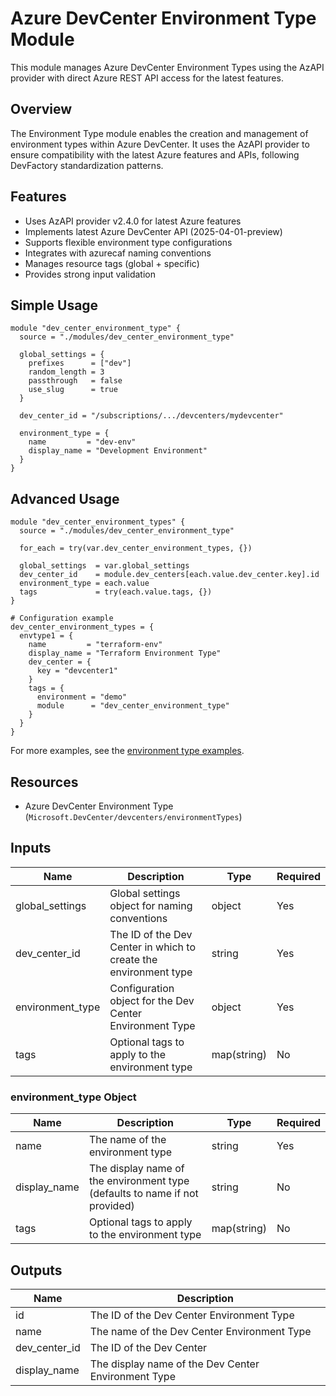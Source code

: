 # Azure DevCenter Environment Type Module

This module manages Azure DevCenter Environment Types using the AzAPI provider with direct Azure REST API access for the latest features.

## Overview

The Environment Type module enables the creation and management of environment types within Azure DevCenter. It uses the AzAPI provider to ensure compatibility with the latest Azure features and APIs, following DevFactory standardization patterns.

## Features

- Uses AzAPI provider v2.4.0 for latest Azure features
- Implements latest Azure DevCenter API (2025-04-01-preview)
- Supports flexible environment type configurations
- Integrates with azurecaf naming conventions
- Manages resource tags (global + specific)
- Provides strong input validation

## Simple Usage

```hcl
module "dev_center_environment_type" {
  source = "./modules/dev_center_environment_type"

  global_settings = {
    prefixes      = ["dev"]
    random_length = 3
    passthrough   = false
    use_slug      = true
  }

  dev_center_id = "/subscriptions/.../devcenters/mydevcenter"

  environment_type = {
    name         = "dev-env"
    display_name = "Development Environment"
  }
}
```

## Advanced Usage

```hcl
module "dev_center_environment_types" {
  source = "./modules/dev_center_environment_type"

  for_each = try(var.dev_center_environment_types, {})

  global_settings  = var.global_settings
  dev_center_id    = module.dev_centers[each.value.dev_center.key].id
  environment_type = each.value
  tags             = try(each.value.tags, {})
}

# Configuration example
dev_center_environment_types = {
  envtype1 = {
    name         = "terraform-env"
    display_name = "Terraform Environment Type"
    dev_center = {
      key = "devcenter1"
    }
    tags = {
      environment = "demo"
      module      = "dev_center_environment_type"
    }
  }
}
```

For more examples, see the [environment type examples](../../../examples/dev_center_environment_type/).

## Resources

- Azure DevCenter Environment Type (`Microsoft.DevCenter/devcenters/environmentTypes`)

## Inputs

| Name | Description | Type | Required |
|------|-------------|------|----------|
| global_settings | Global settings object for naming conventions | object | Yes |
| dev_center_id | The ID of the Dev Center in which to create the environment type | string | Yes |
| environment_type | Configuration object for the Dev Center Environment Type | object | Yes |
| tags | Optional tags to apply to the environment type | map(string) | No |

### environment_type Object

| Name | Description | Type | Required |
|------|-------------|------|----------|
| name | The name of the environment type | string | Yes |
| display_name | The display name of the environment type (defaults to name if not provided) | string | No |
| tags | Optional tags to apply to the environment type | map(string) | No |

## Outputs

| Name | Description |
|------|-------------|
| id | The ID of the Dev Center Environment Type |
| name | The name of the Dev Center Environment Type |
| dev_center_id | The ID of the Dev Center |
| display_name | The display name of the Dev Center Environment Type |

<!-- BEGIN_TF_DOCS -->
<!-- END_TF_DOCS -->